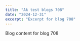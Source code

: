 ```yaml
---
title: "Ak test blogs 708"
date: "2024-12-31"
excerpt: "Excerpt for blog 708"
---
```


Blog content for blog 708
